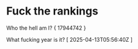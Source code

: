 # Fuck the rankings

Who the hell am I?
{ 17944742 }

What fucking year is it?
[ 2025-04-13T05:56:40Z ]
